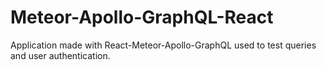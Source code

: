 # Meteor-Apollo-GraphQL-React

Application made with React-Meteor-Apollo-GraphQL used to test queries and user authentication.

